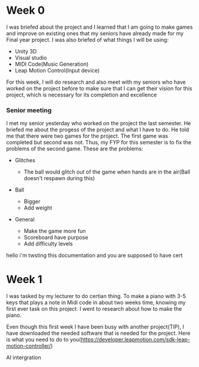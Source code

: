 # Week 0
I was briefed about the project and I learned that I am going to make games and improve on existing ones that my seniors have already made for my Final year project.
 I was also briefed of what things I will be using:
 * Unity 3D
 * Visual studio
 * MIDI Code(Music Generation)
 * Leap Motion Control(Input device)

For this week, I will do research and also meet with my seniors who have worked on the project before to make sure that I can get their vision for this project, which is necessary for its completion and excellence

### Senior meeting
I met my senior yesterday who worked on the project the last semester. He briefed me about the progess of the project and what I have to do. He told me that there were two games for the project. The first game was completed but second was not. Thus, my FYP for this semester is to fix the problems of the second game.
These are the problems:
* Glitches
	* The ball would glitch out of the game when hands are in the air(Ball doesn't respawn during this)

* Ball       
	* Bigger
	* Add weight

* General
	* Make the game more fun
	* Scoreboard have purpose
	* Add difficulty levels

hello i'm twsting this documentation and you  are supposed to have cert
# Week 1
I was tasked by my lecturer to do certian thing. To make a piano with 3-5 keys that plays a note in Midi code in about two weeks time, knowing my first ever task on this project. I went to research about how to make the piano.

Even though this first week I have been busy with another project(TIP), I have downloaded the needed software that is needed for the project.
Here is what you need to do to you(https://developer.leapmotion.com/sdk-leap-motion-controller/)

AI intergration
<!--stackedit_data:
eyJoaXN0b3J5IjpbNTk3OTM4OTE1LDk0MDYzOTMyOSwxMzI2NT
AxNzU0LC0xNjY5MzIzNDA3LC00NDgyNTQwNDcsLTk3OTIyMjU3
NywtODgzNjQwMSwtMTQ3MTcwMDI1NSwtNjU4NjQ5NTUyLC0yMD
A1Njc1MzgxLC0xOTQ4NTY4MjQ4LDQ2Mzk3NDQsNTc0OTMxNTQy
LDU3MTgxNTM3N119
-->
